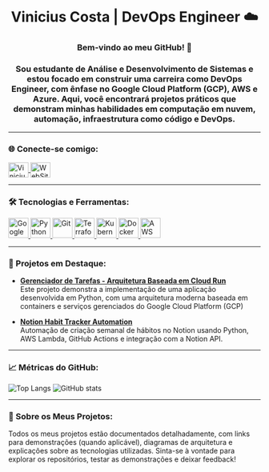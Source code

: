 <h1 align="center">Vinicius Costa | DevOps Engineer ☁️</h1>
<h3 align="center">Bem-vindo ao meu GitHub! 🚀</h3>
<h3 align="center">
Sou estudante de Análise e Desenvolvimento de Sistemas e estou focado em construir uma carreira como DevOps Engineer, com ênfase no Google Cloud Platform (GCP), AWS e Azure. Aqui, você encontrará projetos práticos que demonstram minhas habilidades em computação em nuvem, automação, infraestrutura como código e DevOps.
</h3>

---

<h3 align="left">🌐 Conecte-se comigo:</h3>
<p align="left">
<a href="https://www.linkedin.com/in/solutions-architec/" target="blank">
<img align="center" src="https://cdn.jsdelivr.net/npm/@tabler/icons@2.47.0/icons/brand-linkedin.svg" alt="Vinicius Costa LinkedIn" height="30" width="40" />
</a>
<a href="https://vinnycloud.com.br/" target="blank">
<img align="center" src="https://cdn.jsdelivr.net/npm/ionicons@7.2.2/dist/svg/earth-sharp.svg" alt="WebSite" height="30" width="40" />
</a>
</p>

---

<h3 align="left">🛠️ Tecnologias e Ferramentas:</h3>
<p align="left">
<a href="https://cloud.google.com/" target="_blank" rel="noreferrer">
  <img src="https://cdn.jsdelivr.net/gh/devicons/devicon/icons/googlecloud/googlecloud-original.svg" alt="Google Cloud Platform" width="40" height="40"/>
</a>
<a href="https://www.python.org/" target="_blank" rel="noreferrer">
  <img src="https://cdn.jsdelivr.net/gh/devicons/devicon/icons/python/python-original.svg" alt="Python" width="40" height="40"/>
</a>
<a href="https://git-scm.com/" target="_blank" rel="noreferrer">
  <img src="https://cdn.jsdelivr.net/gh/devicons/devicon/icons/git/git-original.svg" alt="Git" width="40" height="40"/>
</a>
<a href="https://www.terraform.io/" target="_blank" rel="noreferrer">
  <img src="https://cdn.jsdelivr.net/gh/devicons/devicon/icons/terraform/terraform-original.svg" alt="Terraform" width="40" height="40"/>
</a>
<a href="https://kubernetes.io/" target="_blank" rel="noreferrer">
  <img src="https://cdn.jsdelivr.net/gh/devicons/devicon/icons/kubernetes/kubernetes-plain.svg" alt="Kubernetes" width="40" height="40"/>
</a>
<a href="https://www.docker.com/" target="_blank" rel="noreferrer">
  <img src="https://cdn.jsdelivr.net/gh/devicons/devicon/icons/docker/docker-original.svg" alt="Docker" width="40" height="40"/>
</a>
<a href="https://aws.amazon.com/pt/" target="_blank" rel="noreferrer">
  <img src="https://cdn.jsdelivr.net/gh/devicons/devicon/icons/amazonwebservices/amazonwebservices-original-wordmark.svg" alt="AWS" width="40" height="40"/>
</a>
</p>

---

<h3 align="left">📂 Projetos em Destaque:</h3>
<ul>
  <li>
    <b><a href="https://github.com/vinicius3516/task-manager">Gerenciador de Tarefas - Arquitetura Baseada em Cloud Run</a></b>
    <br>Este projeto demonstra a implementação de uma aplicação desenvolvida em Python, com uma arquitetura moderna baseada em containers e serviços gerenciados do Google Cloud Platform (GCP)
  </li>
</ul>
<ul>
  <li>
    <b><a href="https://github.com/vinicius3516/Notion-habit-tracker">Notion Habit Tracker Automation</a></b>
    <br>Automação de criação semanal de hábitos no Notion usando Python, AWS Lambda, GitHub Actions e integração com a Notion API.
  </li>
</ul>

---

<h3 align="left">📈 Métricas do GitHub:</h3>
<p align="left">
<img src="https://github-readme-stats.vercel.app/api/top-langs/?username=vinicius3516&layout=compact&theme=radical" alt="Top Langs" />
<img src="https://github-readme-stats.vercel.app/api?username=vinicius3516&show_icons=true&theme=radical" alt="GitHub stats" />
</p>

---

<h3 align="left">📖 Sobre os Meus Projetos:</h3>
<p align="left">
Todos os meus projetos estão documentados detalhadamente, com links para demonstrações (quando aplicável), diagramas de arquitetura e explicações sobre as tecnologias utilizadas. Sinta-se à vontade para explorar os repositórios, testar as demonstrações e deixar feedback!
</p>
